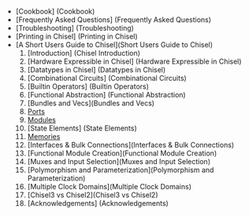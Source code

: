 * [Cookbook] (Cookbook)
* [Frequently Asked Questions] (Frequently Asked Questions)
* [Troubleshooting] (Troubleshooting)
* [Printing in Chisel] (Printing in Chisel)
* [A Short Users Guide to Chisel](Short Users Guide to Chisel)
  1. [Introduction] (Chisel Introduction)
  1. [Hardware Expressible in Chisel] (Hardware Expressible in Chisel)
  1. [Datatypes in Chisel] (Datatypes in Chisel)
  1. [Combinational Circuits] (Combinational Circuits)
  1. [Builtin Operators] (Builtin Operators)
  1. [Functional Abstraction] (Functional Abstraction)
  1. [Bundles and Vecs](Bundles and Vecs)
  1. [Ports](Ports)
  1. [Modules](Modules)
  1. [State Elements] (State Elements)
  1. [Memories](Memories)
  1. [Interfaces & Bulk Connections](Interfaces & Bulk Connections)
  1. [Functional Module Creation](Functional Module Creation)
  1. [Muxes and Input Selection](Muxes and Input Selection)
  1. [Polymorphism and Parameterization](Polymorphism and Parameterization)
  1. [Multiple Clock Domains](Multiple Clock Domains)
  1. [Chisel3 vs Chisel2](Chisel3 vs Chisel2)
  1. [Acknowledgements] (Acknowledgements)